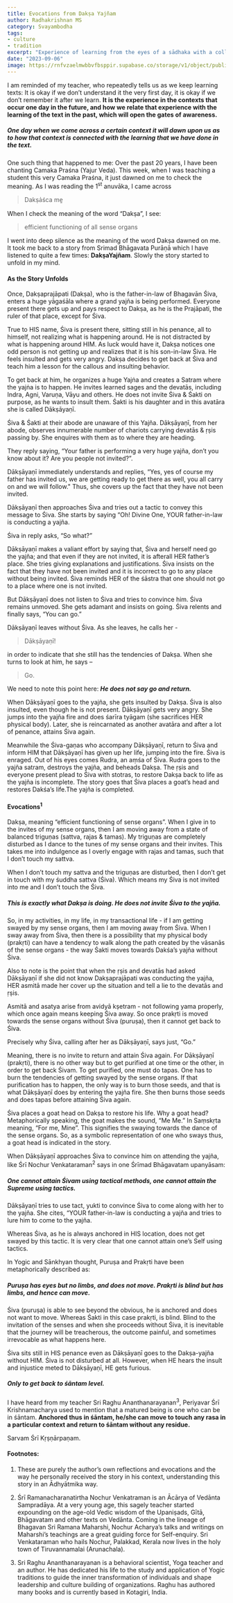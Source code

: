 ```yaml
---
title: Evocations from Dakṣa Yajñam
author: Radhakrishnan MS
category: Svayambodha
tags: 
- culture 
- tradition
excerpt: "Experience of learning from the eyes of a sādhaka with a collection of reflections on Dakṣa Yajña."
date: "2023-09-06"
image: https://rnfvzaelmwbbvfbsppir.supabase.co/storage/v1/object/public/brhatwebsite/05dhiti/dakshayajnam.webp
---
```


I am reminded of my teacher, who repeatedly tells us as we keep learning texts: It is okay if we don’t understand it the very first day, it is okay if we don’t remember it after we learn. **It is the experience in the contexts that occur one day in the future, and how we relate that experience with the learning of the text in the past, which will open the gates of awareness.**

##### One day when we come across a certain context it will dawn upon us as to how that context is connected with the learning that we have done in the text. 

One such thing that happened to me: Over the past 20 years, I have been chanting Camaka Praśna (Yajur Veda). This week, when I was teaching a student this very Camaka Praśna, it just dawned on me to check the meaning. As I was reading the 1<sup>st</sup> anuvāka, I came across 

>Dakṣa̍śca me̱ 

When I check the meaning of the word “Dakṣa”, I see:

>efficient functioning of all sense organs

I went into deep silence as the meaning of the word Dakṣa dawned on me. It took me back to a story from Srimad Bhāgavata Purāṇā which I have listened to quite a few times: **DakṣaYajñam**. Slowly the story started to unfold in my mind. 

#### As the Story Unfolds 

Once, Dakṣaprajāpati (Dakṣa), who is the father-in-law of Bhagavān Śiva, enters a huge yāgaśāla where a grand yajña is being performed. Everyone present there gets up and pays respect to Dakṣa, as he is the Prajāpati, the ruler of that place, except for Śiva.

True to HIS name, Śiva is present there, sitting still in his penance, all to himself, not realizing what is happening around. He is not distracted by what is happening around HIM. As luck would have it, Dakṣa notices one odd person is not getting up and realizes that it is his son-in-law Śiva. He feels insulted and gets very angry. Dakṣa decides to get back at Śiva and teach him a lesson for the callous and insulting behavior.

To get back at him, he organizes a huge Yajṅa and creates a Satram where the yajṅa is to happen. He invites learned sages and the devatās, including Indra, Agni, Varuṇa, Vāyu and others. He does not invite Śiva & Śakti on purpose, as he wants to insult them. Śakti is his daughter and in this avatāra she is called Dākṣāyaṇī. 

Śiva & Śakti at their abode are unaware of this Yajña. Dākṣāyaṇī, from her abode, observes innumerable number of chariots carrying devatās & ṛṣis passing by. She enquires with them as to where they are heading.

They reply saying, “Your father is performing a very huge yajña, don’t you know about it? Are you people not invited?”. 

Dākṣāyaṇī immediately understands and replies, “Yes, yes of course my father has invited us, we are getting ready to get there as well, you all carry on and we will follow." Thus, she covers up the fact that they have not been invited. 

Dākṣāyaṇī then approaches Śiva and tries out a tactic to convey this message to Śiva. She starts by saying “Oh! Divine One, YOUR father-in-law is conducting a yajña. 

Śiva in reply asks, “So what?” 

Dākṣāyaṇī makes a valiant effort by saying that, Śiva and herself need go the yajña; and that even if they are not invited, it is afterall HER father’s place. She tries giving explanations and justifications. Śiva insists on the fact that they have not been invited and it is incorrect to go to any place without being invited. Śiva reminds HER of the śāstra that one should not go to a place where one is not invited. 

But Dākṣāyaṇī does not listen to Śiva and tries to convince him. Śiva remains unmoved. She gets adamant and insists on going. Śiva relents and finally says, “You can go.” 

Dākṣāyaṇī leaves without Śiva. As she leaves, he calls her - 

>Dākṣāyaṇī! 

in order to indicate that she still has the tendencies of Dakṣa. When she turns to look at him, he says – 

>Go. 

We need to note this point here: **_He does not say go and return._** 

When Dākṣāyaṇī goes to the yajña, she gets insulted by Dakṣa. Śiva is also insulted, even though he is not present. Dākṣāyaṇī gets very angry. She jumps into the yajña fire and does śarīra tyāgam (she sacrifices HER physical body). Later, she is reincarnated as another avatāra and after a lot of penance, attains Śiva again. 

Meanwhile the Śiva-gaṇas who accompany Dākṣāyaṇī, return to Śiva and inform HIM that Dākṣāyaṇī has given up her life, jumping into the fire. Śiva is enraged. Out of his eyes comes Rudra, an aṃśa of Śiva. Rudra goes to the yajña satram, destroys the yajña, and beheads Dakṣa. The ṛṣis and everyone present plead to Śiva with stotras, to restore Dakṣa back to life as the yajña is incomplete. The story goes that Śiva places a goat’s head and restores Dakśa’s life.The yajña is completed. 

#### Evocations<sup>1</sup> 

Dakṣa, meaning “efficient functioning of sense organs”. When I give in to the invites of my sense organs, then I am moving away from a state of balanced triguṇas (sattva, rajas & tamas). My triguṇas are completely disturbed as I dance to the tunes of my sense organs and their invites. This takes me into indulgence as I overly engage with rajas and tamas, such that I don’t touch my sattva. 

When I don’t touch my sattva and the triguṇas are disturbed, then I don’t get in touch with my śuddha sattva (Śiva). Which means my Śiva is not invited into me and I don’t touch the Śiva. 

##### This is exactly what Dakṣa is doing. He does not invite Śiva to the yajña. 

So, in my activities, in my life, in my transactional life - if I am getting swayed by my sense organs, then I am moving away from Śiva. When I sway away from Śiva, then there is a  possibility that my physical body (prakṛti) can have a tendency to walk along the path created by the vāsanās of the sense organs - the way Śakti moves towards Dakśa’s yajña without Śiva. 

Also to note is the point that when the ṛṣis and devatās had asked Dākṣāyaṇī if she did not know Dakṣaprajāpati was conducting the yajña, HER asmitā made her cover up the situation and tell a lie to the devatās and ṛṣis. 

Asmitā and asatya arise from avidyā kṣetram - not following yama properly, which once again means keeping Śiva away. So once prakṛti is moved towards the sense organs without Śiva (puruṣa), then it cannot get back to Śiva. 

Precisely why Śiva, calling after her as Dākṣāyaṇī, says just, “Go.”

Meaning, there is no invite to return and attain Śiva again. For Dākṣāyaṇī (prakṛti), there is no other way but to get purified at one time or the other, in order to get back Śivam. To get purified, one must do tapas. One has to burn the tendencies of getting swayed by the sense organs. If that purification has to happen, the only way is to burn those seeds, and that is what Dākṣāyaṇī does by entering the yajña fire. She then burns those seeds and does tapas before attaining Śiva again. 

Śiva places a goat head on Dakṣa to restore his life. Why a goat head? Metaphorically speaking, the goat makes the sound, “Me Me.” In Saṃskṛta meaning, “For me, Mine”. This signifies the swaying towards the dance of the sense organs. So, as a symbolic representation of one who sways thus, a goat head is indicated in the story. 

When Dākṣāyaṇī approaches Śiva to convince him on attending the yajña, like Śrī Nochur Venkataraman<sup>2</sup> says in one Śrīmad Bhāgavatam upanyāsam: 

##### One cannot attain Śivam using tactical methods, one cannot attain the Supreme using tactics. 

Dākṣāyaṇī tries to use tact, yukti to convince Śiva to come along with her to the yajña. She cites, “YOUR father-in-law is conducting a yajña and tries to lure him to come to the yajña. 

Whereas Śiva, as he is always anchored in HIS location, does not get swayed by this tactic. It is very clear that one cannot attain one’s Self using tactics. 

In Yogic and Sānkhyan thought, Puruṣa and Prakṛti have been metaphorically described as:

##### Puruṣa has eyes but no limbs, and does not move. Prakṛti is blind but has limbs, and hence can move. 

Śiva (puruṣa) is able to see beyond the obvious, he is anchored and does not want to move. Whereas Śakti in this case prakṛti, is blind. Blind to the invitation of the senses and when she proceeds without Śiva, it is inevitable that the journey will be treacherous, the outcome painful, and sometimes irrevocable as what happens here. 

Śiva sits still in HIS penance even as Dākṣāyaṇī goes to the Dakṣa-yajña without HIM. Śiva is not disturbed at all. However, when HE hears the insult and injustice meted to Dākṣāyaṇī, HE gets furious.

##### Only to get back to śāntam level. 

I have heard from my teacher Sri Raghu Ananthanarayanan<sup>3</sup>, Periyavar Śrī Krishnamacharya used to mention that a matured being is one who can be in śāntam. **Anchored thus in śāntam, he/she can move to touch any rasa in a particular context and return to śāntam without any residue.**

Sarvam Śrī Kṛṣṇārpaṇam.

#### Footnotes:

1. These are purely the author’s own reflections and evocations and the way he personally received the story in his context, understanding this story in an Ādhyātmika way.

2. Śrī Ramanacharanatirtha Nochur Venkatraman is an Ācārya of Vedānta Sampradāya. At a very young age, this sagely teacher started expounding on the age-old Vedic wisdom of the Upaniṣads, Gītā, Bhāgavatam and other texts on Vedānta. Coming in the lineage of Bhagavan Sri Ramana Maharshi, Nochur Acharya’s talks and writings on Maharshi’s teachings are a great guiding force for Self-enquiry. Sri Venkataraman who hails Nochur, Palakkad, Kerala now lives in the holy town of Tiruvannamalai (Arunachala).

3. Sri Raghu Ananthanarayanan is a behavioral scientist, Yoga teacher and an author. He has dedicated his life to the study and application of Yogic traditions to guide the inner transformation of individuals and shape leadership and culture building of organizations. Raghu has authored many books and is currently based in Kotagiri, India.
